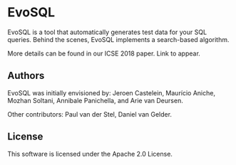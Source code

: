# EvoSQL

EvoSQL is a tool that automatically generates test data for your SQL queries.
Behind the scenes, EvoSQL implements a search-based algorithm.

More details can be found in our ICSE 2018 paper. Link to appear.

## Authors

EvoSQL was initially envisioned by: Jeroen Castelein, Maurício Aniche, 
Mozhan Soltani, Annibale Panichella, and Arie van Deursen.

Other contributors: Paul van der Stel, Daniel van Gelder.

## License

This software is licensed under the Apache 2.0 License.
